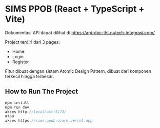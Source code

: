 # SIMS PPOB (React + TypeScript + Vite)
Dokumentasi API dapat dilihat di https://api-doc-tht.nutech-integrasi.com/

Project terdiri dari 3 pages:
- Home
- Login
- Register

Fitur dibuat dengan sistem Atomic Design Pattern, dibuat dari komponen terkecil hingga terbesar.

## How to Run The Project 

```js
npm install
npm run dev
akses http://localhost:5173/
atau
akses https://sims-ppob-azure.vercel.app
```
